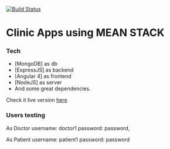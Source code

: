 [![Build Status](https://travis-ci.org/arrlancore/myclinic.svg?branch=master)](https://travis-ci.org/arrlancore/myclinic)
# Clinic Apps using MEAN STACK

### Tech

* [MongoDB] as db
* [ExpressJS] as backend
* [Angular 4] as frontend
* [NodeJS] as server
* And some great dependencies.

Check it live version [here](https://clinic-mean.herokuapp.com)

### Users testing
As Doctor
username: doctor1
password: password,


As Patient
username: patient1
password: password
